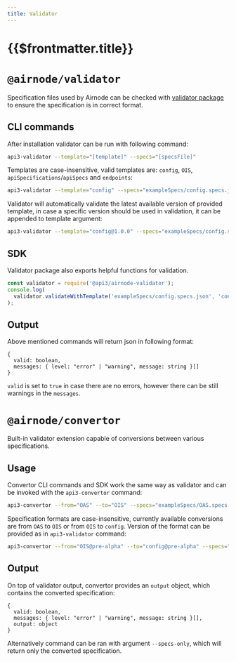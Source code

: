 ```yaml
---
title: Validator
---
```


# {{$frontmatter.title}}

<VersionWarning/>
<TocHeader />
<TOC class="table-of-contents" :include-level="[2,3]" />

# `@airnode/validator`

Specification files used by Airnode can be checked with
[validator package](https://www.npmjs.com/package/@api3/airnode-validator) to
ensure the specification is in correct format.

## CLI commands

After installation validator can be run with following command:

```sh
api3-validator --template="[template]" --specs="[specsFile]"
```

Templates are case-insensitive, valid templates are: `config`, `OIS`,
`apiSpecifications`/`apiSpecs` and `endpoints`:

```sh
api3-validator --template="config" --specs="exampleSpecs/config.specs.json"
```

Validator will automatically validate the latest available version of provided
template, in case a specific version should be used in validation, it can be
appended to template argument:

```sh
api3-validator --template="config@1.0.0" --specs="exampleSpecs/config.specs.json"
```

## SDK

Validator package also exports helpful functions for validation.

```js
const validator = require('@api3/airnode-validator');
console.log(
  validator.validateWithTemplate('exampleSpecs/config.specs.json', 'config')
);
```

## Output

Above mentioned commands will return json in following format:

```
{
  valid: boolean,
  messages: { level: "error" | "warning", message: string }[]
}
```

`valid` is set to `true` in case there are no errors, however there can be still
warnings in the `messages`.

# `@airnode/convertor`

Built-in validator extension capable of conversions between various
specifications.

## Usage

Convertor CLI commands and SDK work the same way as validator and can be invoked
with the `api3-convertor` command:

```sh
api3-convertor --from="OAS" --to="OIS" --specs="exampleSpecs/OAS.specs.json"
```

Specification formats are case-insensitive, currently available conversions are
from `OAS` to `OIS` or from `OIS` to `config`. Version of the format can be
provided as in `api3-validator` command:

```sh
api3-convertor --from="OIS@pre-alpha" --to="config@pre-alpha" --specs="exampleSpecs/ois.specs.json"
```

## Output

On top of validator output, convertor provides an `output` object, which
contains the converted specification:

```
{
  valid: boolean,
  messages: { level: "error" | "warning", message: string }[],
  output: object
}
```

Alternatively command can be ran with argument `--specs-only`, which will return
only the converted specification.
